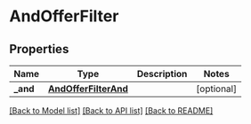 # AndOfferFilter

## Properties
Name | Type | Description | Notes
------------ | ------------- | ------------- | -------------
**_and** | [**AndOfferFilterAnd**](AndOfferFilterAnd.md) |  | [optional] 

[[Back to Model list]](../README.md#documentation-for-models) [[Back to API list]](../README.md#documentation-for-api-endpoints) [[Back to README]](../README.md)


